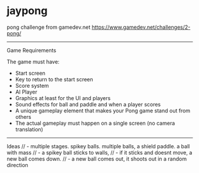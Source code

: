 # jaypong
pong challenge from gamedev.net
https://www.gamedev.net/challenges/2-pong/

--- 
Game Requirements

The game must have:
- Start screen
- Key to return to the start screen
- Score system
- AI Player
- Graphics at least for the UI and players
- Sound effects for ball and paddle and when a player scores
- A unique gameplay element that makes your Pong game stand out from others
- The actual gameplay must happen on a single screen (no camera translation)
---
Ideas
//  - multiple stages. spikey balls. multiple balls, a shield paddle. a ball with mass 
//  - a spikey ball sticks to walls, 
//  - if it sticks and doesnt move, a new ball comes down. 
//  - a new ball comes out, it shoots out in a random direction
